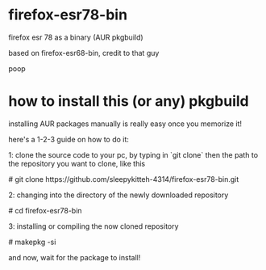 # firefox-esr78-bin
<p>firefox esr 78 as a binary (AUR pkgbuild)</p>
<p>based on firefox-esr68-bin, credit to that guy</p>
<p>poop</p>

# how to install this (or any) pkgbuild
<p>installing AUR packages manually is really easy once you memorize it!</p>
<p>here's a 1-2-3 guide on how to do it:</p>
<p>1: clone the source code to your pc, by typing in `git clone` then the path to the repository you want to clone, like this</p>
<p>     # git clone https://github.com/sleepykitteh-4314/firefox-esr78-bin.git</p>
<p>2: changing into the directory of the newly downloaded repository</p>
<p>     # cd firefox-esr78-bin</p>
<p>3: installing or compiling the now cloned repository</p>
<p>     # makepkg -si</p>
<p>and now, wait for the package to install!</p>
